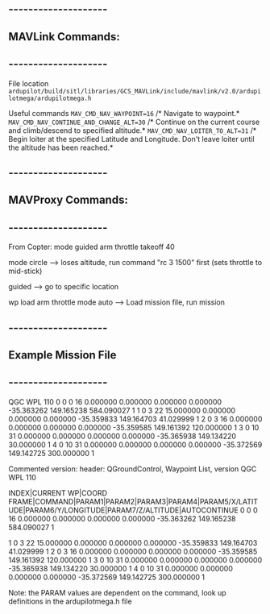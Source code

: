 ## --------------------
## MAVLink Commands:
## --------------------

File location
`ardupilot/build/sitl/libraries/GCS_MAVLink/include/mavlink/v2.0/ardupilotmega/ardupilotmega.h`

Useful commands
`MAV_CMD_NAV_WAYPOINT=16` /* Navigate to waypoint.*
`MAV_CMD_NAV_CONTINUE_AND_CHANGE_ALT=30` /* Continue on the current course and climb/descend to specified altitude.*
`MAV_CMD_NAV_LOITER_TO_ALT=31` /* Begin loiter at the specified Latitude and Longitude. Don't leave loiter until the altitude has been reached.*



## --------------------
## MAVProxy Commands:
## --------------------

From Copter:
mode guided
arm throttle
takeoff 40

mode circle --> loses altitude, run command "rc 3 1500" first (sets throttle to mid-stick)

guided <LAT> <LON> <ALT>
--> go to specific location

wp load <MISSIONFILE>
arm throttle
mode auto
--> Load mission file, run mission



## --------------------
## Example Mission File
## --------------------

<START>
QGC WPL 110
0   0   0   16  0.000000	0.000000	0.000000	0.000000	-35.363262	149.165238	584.090027	1
1	0	3	22	15.000000	0.000000	0.000000	0.000000	-35.359833	149.164703	41.029999	1
2	0	3	16	0.000000	0.000000	0.000000	0.000000	-35.359585	149.161392	120.000000	1
3	0	10	31	0.000000	0.000000	0.000000	0.000000	-35.365938	149.134220	30.000000	1
4	0	10	31	0.000000	0.000000	0.000000	0.000000	-35.372569	149.142725	300.000000	1
<EOF>



Commented version:
<START>
header: QGroundControl, Waypoint List, version
QGC WPL 110

INDEX|CURRENT WP|COORD FRAME|COMMAND|PARAM1|PARAM2|PARAM3|PARAM4|PARAM5/X/LATITUDE|PARAM6/Y/LONGITUDE|PARAM7/Z/ALTITUDE|AUTOCONTINUE
0   0   0   16  0.000000	0.000000	0.000000	0.000000	-35.363262	149.165238	584.090027	1


1	0	3	22	15.000000	0.000000	0.000000	0.000000	-35.359833	149.164703	41.029999	1
2	0	3	16	0.000000	0.000000	0.000000	0.000000	-35.359585	149.161392	120.000000	1
3	0	10	31	0.000000	0.000000	0.000000	0.000000	-35.365938	149.134220	30.000000	1
4	0	10	31	0.000000	0.000000	0.000000	0.000000	-35.372569	149.142725	300.000000	1
<EOF>

Note: the PARAM values are dependent on the command, look up definitions in the ardupilotmega.h file
